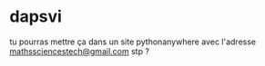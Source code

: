 # dapsvi

tu pourras mettre ça dans un site pythonanywhere avec l'adresse mathssciencestech@gmail.com stp ?
